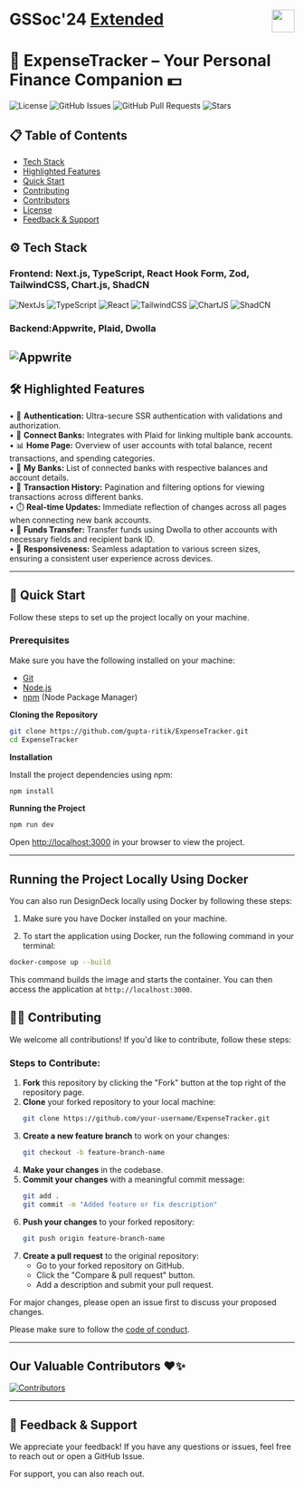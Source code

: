 # GSSoc'24  <a href="https://codeittool.netlify.app">Extended<img src="https://user-images.githubusercontent.com/63473496/153487849-4f094c16-d21c-463e-9971-98a8af7ba372.png" height=40px align=right></a>

# 🌟 ExpenseTracker – Your Personal Finance Companion 💵


![License](https://cdn.prod.website-files.com/5e0f1144930a8bc8aace526c/65dd9eb5aaca434fac4f1c34_License-MIT-blue.svg)
![GitHub Issues](https://img.shields.io/github/issues/gupta-ritik/ExpenseTracker)
![GitHub Pull Requests](https://img.shields.io/github/issues-pr/gupta-ritik/ExpenseTracker)
![Stars](https://img.shields.io/github/stars/gupta-ritik/ExpenseTracker)

## 📋 Table of Contents
- [Tech Stack](#-tech-stack)
- [Highlighted Features](#-highlighted-features)
- [Quick Start](#-quick-start)
- [Contributing](#-contributing)
- [Contributors](#our-valuable-contributors-)
- [License](#-license)
- [Feedback & Support](#-feedback--support)

## ⚙️ Tech Stack
### Frontend: Next.js, TypeScript, React Hook Form, Zod, TailwindCSS, Chart.js, ShadCN
![NextJs](https://img.shields.io/badge/next%20js-000000?style=for-the-badge&logo=nextdotjs&logoColor=white) 
![TypeScript](https://img.shields.io/badge/TypeScript-007ACC?style=for-the-badge&logo=typescript&logoColor=white) 
![React](https://img.shields.io/badge/React-20232A?style=for-the-badge&logo=react&logoColor=61DAFB)
![TailwindCSS](https://img.shields.io/badge/Tailwind_CSS-38B2AC?style=for-the-badge&logo=tailwind-css&logoColor=white) 
![ChartJS](https://img.shields.io/badge/Chart%20js-FF6384?style=for-the-badge&logo=chartdotjs&logoColor=white) 
![ShadCN](https://img.shields.io/badge/shadcn%2Fui-000000?style=for-the-badge&logo=shadcnui&logoColor=white) 
 
### Backend:Appwrite, Plaid, Dwolla
![Appwrite](https://img.shields.io/badge/Appwrite-F02E65?style=for-the-badge&logo=Appwrite&logoColor=black) 
---

## 🛠️ Highlighted Features 

 • 🔐 **Authentication:** Ultra-secure SSR authentication with validations and authorization.  
 • 🔗 **Connect Banks:** Integrates with Plaid for linking multiple bank accounts.  
 • 📊 **Home Page:** Overview of user accounts with total balance, recent transactions, and spending categories.  
 • 🏦 **My Banks:** List of connected banks with respective balances and account details.  
 • 📝 **Transaction History:** Pagination and filtering options for viewing transactions across different banks.  
 • ⏱️ **Real-time Updates:** Immediate reflection of changes across all pages when connecting new bank accounts.  
 • 💸 **Funds Transfer:** Transfer funds using Dwolla to other accounts with necessary fields and recipient bank ID.  
 • 📱 **Responsiveness:** Seamless adaptation to various screen sizes, ensuring a consistent user experience across devices.

---

## 🤸 Quick Start

Follow these steps to set up the project locally on your machine.

### Prerequisites

Make sure you have the following installed on your machine:

- [Git](https://git-scm.com/)
- [Node.js](https://nodejs.org/en)
- [npm](https://www.npmjs.com/) (Node Package Manager)

**Cloning the Repository**

```bash
git clone https://github.com/gupta-ritik/ExpenseTracker.git
cd ExpenseTracker
```

**Installation**

Install the project dependencies using npm:

```bash
npm install
```

**Running the Project**
```bash
npm run dev
```

Open [http://localhost:3000](http://localhost:3000) in your browser to view the project.


---

## Running the Project Locally Using Docker

You can also run DesignDeck locally using Docker by following these steps:

1. Make sure you have Docker installed on your machine.

2. To start the application using Docker, run the following command in your terminal:

```bash
docker-compose up --build
```

This command builds the image and starts the container. You can then access the application at `http://localhost:3000`. 


## 👨‍💻 Contributing

We welcome all contributions! If you'd like to contribute, follow these steps:

### Steps to Contribute:
1. **Fork** this repository by clicking the "Fork" button at the top right of the repository page.
2. **Clone** your forked repository to your local machine:
    ```bash
    git clone https://github.com/your-username/ExpenseTracker.git
    ```
3. **Create a new feature branch** to work on your changes:
    ```bash
    git checkout -b feature-branch-name
    ```
4. **Make your changes** in the codebase.
5. **Commit your changes** with a meaningful commit message:
    ```bash
    git add .
    git commit -m "Added feature or fix description"
    ```
6. **Push your changes** to your forked repository:
    ```bash
    git push origin feature-branch-name
    ```
7. **Create a pull request** to the original repository:
    - Go to your forked repository on GitHub.
    - Click the "Compare & pull request" button.
    - Add a description and submit your pull request.

For major changes, please open an issue first to discuss your proposed changes.

Please make sure to follow the [code of conduct](CODE_OF_CONDUCT.md).

---

## Our Valuable Contributors ❤️✨
[![Contributors](https://contrib.rocks/image?repo=gupta-ritik/ExpenseTracker)]((https://github.com/gupta-ritik/ExpenseTracker/graphs/contributors))


---

## 💬 Feedback & Support

We appreciate your feedback! If you have any questions or issues, feel free to reach out or open a GitHub Issue.

For support, you can also reach out.

